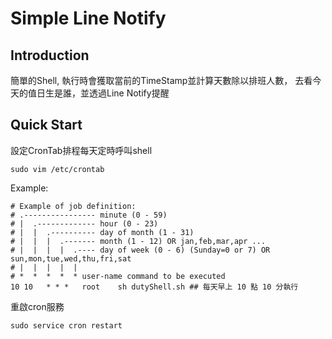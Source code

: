 # Simple Line Notify
## Introduction
簡單的Shell, 執行時會獲取當前的TimeStamp並計算天數除以排班人數，
去看今天的值日生是誰，並透過Line Notify提醒
## Quick Start
設定CronTab排程每天定時呼叫shell
``` shell
sudo vim /etc/crontab
```
Example:
``` shell
# Example of job definition:
# .---------------- minute (0 - 59)
# |  .------------- hour (0 - 23)
# |  |  .---------- day of month (1 - 31)
# |  |  |  .------- month (1 - 12) OR jan,feb,mar,apr ...
# |  |  |  |  .---- day of week (0 - 6) (Sunday=0 or 7) OR sun,mon,tue,wed,thu,fri,sat
# |  |  |  |  |
# *  *  *  *  * user-name command to be executed
10 10   * * *   root    sh dutyShell.sh ## 每天早上 10 點 10 分執行
```
重啟cron服務
``` shell
sudo service cron restart
```